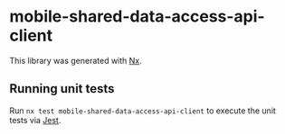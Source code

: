 # mobile-shared-data-access-api-client

This library was generated with [Nx](https://nx.dev).

## Running unit tests

Run `nx test mobile-shared-data-access-api-client` to execute the unit tests via [Jest](https://jestjs.io).
